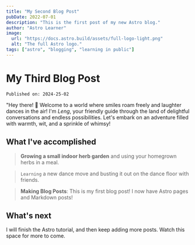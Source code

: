 ```yaml
---
title: "My Second Blog Post"
pubDate: 2022-07-01
description: "This is the first post of my new Astro blog."
author: "Astro Learner"
image:
  url: "https://docs.astro.build/assets/full-logo-light.png"
  alt: "The full Astro logo."
tags: ["astro", "blogging", "learning in public"]
---
```


# My Third Blog Post

`Published on: 2024-25-02`

"Hey there! 🌟 Welcome to a world where smiles roam freely and laughter dances in the air! I'm _Leng_, your friendly guide through the land of delightful conversations and endless possibilities. Let's embark on an adventure filled with warmth, wit, and a sprinkle of whimsy!

## What I've accomplished

> **Growing a small indoor herb garden** and using your homegrown herbs in a meal.

> `Learning` a new dance move and busting it out on the dance floor with friends.

> **Making Blog Posts**: This is my first blog post! I now have Astro pages and Markdown posts!

## What's next

I will finish the Astro tutorial, and then keep adding more posts. Watch this space for more to come.
